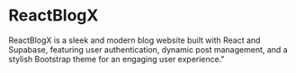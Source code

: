 # ReactBlogX

ReactBlogX is a sleek and modern blog website built with React and Supabase, featuring user authentication, dynamic post management, and a stylish Bootstrap theme for an engaging user experience."